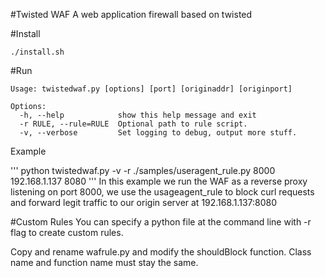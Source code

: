 #Twisted WAF
A web application firewall based on twisted

#Install
```
./install.sh
```

#Run
```
Usage: twistedwaf.py [options] [port] [originaddr] [originport]

Options:
  -h, --help            show this help message and exit
  -r RULE, --rule=RULE  Optional path to rule script.
  -v, --verbose         Set logging to debug, output more stuff.
```

Example

'''
python twistedwaf.py -v -r ./samples/useragent_rule.py 8000 192.168.1.137 8080
'''
In this example we run the WAF as a reverse proxy listening on port 8000, we use the usageagent_rule to block curl requests and forward legit traffic to our origin server at 192.168.1.137:8080 

#Custom Rules
You can specify a python file at the command line with -r flag to create custom rules.

Copy and rename wafrule.py and modify the shouldBlock function. Class name and function name must stay the same. 



